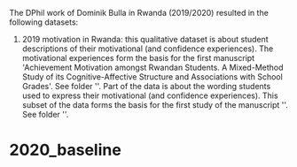 The DPhil work of Dominik Bulla in Rwanda (2019/2020) resulted in the following datasets:
1) 2019 motivation in Rwanda: this qualitative dataset is about student descriptions of their motivational (and confidence experiences). 
   The motivational experiences form the basis for the first manuscript 'Achievement Motivation amongst Rwandan Students. A Mixed-Method 
   Study of its Cognitive-Affective Structure and Associations with School Grades'. See folder ''.
   Part of the data is about the wording students used to express their motivational (and confidence experiences). This subset of the data
   forms the basis for the first study of the manuscript ''. See folder ''.


# 2020_baseline